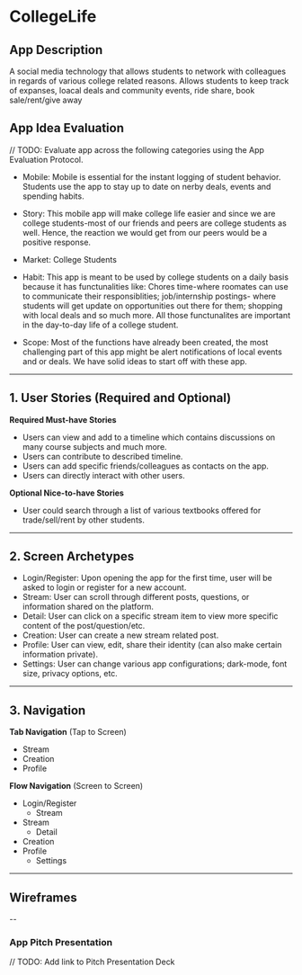 # CollegeLife

## App Description
A social media technology that allows students to network with colleagues in regards of various college related reasons. Allows students to keep track of expanses, loacal deals and community events, ride share, book sale/rent/give away

## App Idea Evaluation
// TODO: Evaluate app across the following categories using the App Evaluation Protocol.

- Mobile: Mobile is essential for the instant logging of student behavior. Students use the app to stay up to date on nerby deals, events and spending habits.

- Story: This mobile app will make college life easier and since we are college students-most of our friends and peers are college students as well. Hence, the reaction we would get from our peers would be a positive response.

- Market: College Students

- Habit: This app is meant to be used by college students on a daily basis because it has functunalities like: Chores time-where roomates can use to communicate their responsiblities; job/internship postings- where students will get update on opportunities out there for them; shopping with local deals and so much more. All those functunalites are important in the day-to-day life of a college student.

- Scope: Most of the functions have already been created, the most challenging part of this app might be alert notifications of local events and or deals. We have solid ideas to start off with these app.

---

## 1. User Stories (Required and Optional)
**Required Must-have Stories**
 * Users can view and add to a timeline which contains discussions on many course subjects and much more.
 * Users can contribute to described timeline.
 * Users can add specific friends/colleagues as contacts on the app.
 * Users can directly interact with other users.

**Optional Nice-to-have Stories**

 * User could search through a list of various textbooks offered for trade/sell/rent by other students.
---
## 2. Screen Archetypes
 * Login/Register: Upon opening the app for the first time, user will be asked to login or register for a new account.
 * Stream: User can scroll through different posts, questions, or information shared on the platform.
 * Detail: User can click on a specific stream item to view more specific content of the post/question/etc.
 * Creation: User can create a new stream related post.
 * Profile: User can view, edit, share their identity (can also make certain information private).
 * Settings: User can change various app configurations; dark-mode, font size, privacy options, etc.
---
## 3. Navigation
**Tab Navigation** (Tap to Screen)
 * Stream
 * Creation
 * Profile
 
**Flow Navigation** (Screen to Screen)
 * Login/Register
   * Stream
 * Stream
   * Detail
 * Creation
 * Profile
   * Settings
---
## Wireframes

--
### App Pitch Presentation
// TODO: Add link to Pitch Presentation Deck
